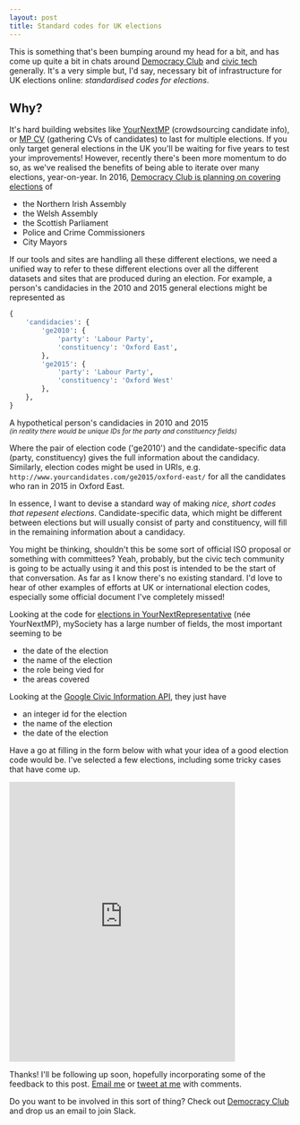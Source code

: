 ```yaml
---
layout: post
title: Standard codes for UK elections
---
```


This is something that's been bumping around my head for a bit, and has come up quite a bit in chats around [Democracy Club](https://www.democracyclub.org.uk/) and [civic tech](https://www.mysociety.org/2014/09/08/civic-tech-has-won-the-name-game-but-what-does-it-mean/) generally. It's a very simple but, I'd say, necessary bit of infrastructure for UK elections online: <em>standardised codes for elections</em>.

## Why?

It's hard building websites like [YourNextMP](https://www.yournextmp.com) (crowdsourcing candidate info), or [MP CV](http://cv.democracyclub.org.uk/) (gathering CVs of candidates) to last for multiple elections. If you only target general elections in the UK you'll be waiting for five years to test your improvements! However, recently there's been more momentum to do so, as we've realised the benefits of being able to iterate over many elections, year-on-year. In 2016, [Democracy Club is planning on covering elections](https://democracyclub.org.uk/blog/2015/10/19/plans-for-2016/) of

- the Northern Irish Assembly
- the Welsh Assembly
- the Scottish Parliament
- Police and Crime Commissioners
- City Mayors

If our tools and sites are handling all these different elections, we need a unified way to refer to these different elections over all the different datasets and sites that are produced during an election. For example, a person's candidacies in the 2010 and 2015 general elections might be represented as

~~~python
{
    'candidacies': {
        'ge2010': {
            'party': 'Labour Party',
            'constituency': 'Oxford East',
        },
        'ge2015': {
            'party': 'Labour Party',
            'constituency': 'Oxford West'
        },
    },
}
~~~
<div class="caption">
    A hypothetical person's candidacies in 2010 and 2015<br/>
    <small style="font-style:italic;">(in reality there would be unique IDs for the party and constituency fields)</small>
</div>

Where the pair of election code ('ge2010') and the candidate-specific data (party, constituency) gives the full information about the candidacy. Similarly, election codes might be used in URIs, e.g. `http://www.yourcandidates.com/ge2015/oxford-east/` for all the candidates who ran in 2015 in Oxford East. 

In essence, I want to devise a standard way of making <em>nice, short codes that repesent elections</em>. Candidate-specific data, which might be different between elections but will usually consist of party and constituency, will fill in the remaining information about a candidacy.

You might be thinking, shouldn't this be some sort of official ISO proposal or something with committees? Yeah, probably, but the civic tech community is going to be actually using it and this post is intended to be the start of that conversation. As far as I know there's no existing standard. I'd love to hear of other examples of efforts at UK or international election codes, especially some official document I've completely missed!

Looking at the code for [elections in YourNextRepresentative](https://github.com/mysociety/yournextrepresentative/blob/master/elections/models.py) (née YourNextMP), mySociety has a large number of fields, the most important seeming to be

- the date of the election
- the name of the election
- the role being vied for
- the areas covered

Looking at the [Google Civic Information API](https://developers.google.com/civic-information/docs/v2/elections), they just have

- an integer id for the election
- the name of the election
- the date of the election

Have a go at filling in the form below with what your idea of a good election code would be. I've selected a few elections, including some tricky cases that have come up.

<iframe src="https://docs.google.com/forms/d/1SKgDNtcsaqQMb7GXMnT1XWUABRppMExLvD8kF2Zn8OI/viewform?embedded=true" width="80%" height="500" frameborder="0" marginheight="0" marginwidth="0">Loading...</iframe>

Thanks! I'll be following up soon, hopefully incorporating some of the feedback to this post. <a href="mailto:timothy.green@gmail.com">Email me</a> or <a href="https://twitter.com/tfgg2">tweet at me</a> with comments.

Do you want to be involved in this sort of thing? Check out <a href="https://democracyclub.org.uk/">Democracy Club</a> and drop us an email to join Slack.

